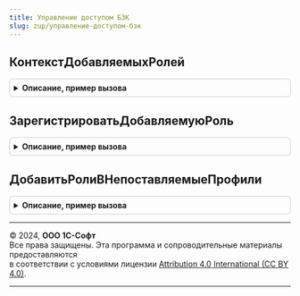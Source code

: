 ```yaml
---
title: Управление доступом БЗК
slug: zup/управление-доступом-бзк
---
```



## КонтекстДобавляемыхРолей
<details style="margin: 1em 0; padding: 0.5em; border: 1px solid #ccc; border-radius: 6px;">

<summary style="font-weight: bold; cursor: pointer;">Описание, пример вызова</summary>

```bsl

// Конструктор 1го параметра для процедур ЗарегистрироватьДобавляемуюРоль и ДобавитьРолиВНепоставляемыеПрофили.
//
// Параметры:
//   ИмяОбработчикаОбновления - Строка - Имя обработчика обновления, в котором добавляются роли.
//
// Возвращаемое значение:
//   Структура - Содержит таблицу для использования в параметрах процедуры ДобавитьРолиВНепоставляемыеПрофили.
//
Функция КонтекстДобавляемыхРолей(ИмяОбработчикаОбновления) Экспорт
```

Пример вызова
```bsl
Результат = УправлениеДоступомБЗК.КонтекстДобавляемыхРолей(ИмяОбработчикаОбновления) 
```
</details>

## ЗарегистрироватьДобавляемуюРоль
<details style="margin: 1em 0; padding: 0.5em; border: 1px solid #ccc; border-radius: 6px;">

<summary style="font-weight: bold; cursor: pointer;">Описание, пример вызова</summary>

```bsl

// Добавляет запись о добавляемой роли в структуру, используемую в первом параметре процедуры ДобавитьРолиВНепоставляемыеПрофили.
//
// Параметры:
//   КонтекстДобавляемыхРолей - Структура - Контекст добавляемых ролей. Создается при помощи функции КонтекстДобавляемыхРолей.
//   ИмяРолиДляПоискаПрофиля - Строка - Имя роли для поиска профилей групп доступа, в которые требуется добавить
//                                      указанную роль.
//   ИмяРолиДобавляемойВПрофиль - Строка - Имя роли, которую требуется добавить в найденный профиль.
//
Процедура ЗарегистрироватьДобавляемуюРоль(КонтекстДобавляемыхРолей, ИмяРолиДляПоискаПрофиля, ИмяРолиДобавляемойВПрофиль) Экспорт
```

Пример вызова
```bsl
УправлениеДоступомБЗК.ЗарегистрироватьДобавляемуюРоль(КонтекстДобавляемыхРолей, ИмяРолиДляПоискаПрофиля, ИмяРолиДобавляемойВПрофиль) 
```
</details>

## ДобавитьРолиВНепоставляемыеПрофили
<details style="margin: 1em 0; padding: 0.5em; border: 1px solid #ccc; border-radius: 6px;">

<summary style="font-weight: bold; cursor: pointer;">Описание, пример вызова</summary>

```bsl

// Находит пользовательские профили, в которых используется роль из колонки РольДляПоискаПрофиля
// и добавляет в них роль из колонки РольДобавляемаяВПрофиль. Предназначена для вызова из обработчика обновления.
//
// Параметры:
//   КонтекстДобавляемыхРолей - Структура - Контекст добавляемых ролей.
//       Создается при помощи функции КонтекстДобавляемыхРолей,
//       Наполняется при помощи процедуры ЗарегистрироватьДобавляемуюРоль.
//
Процедура ДобавитьРолиВНепоставляемыеПрофили(КонтекстДобавляемыхРолей) Экспорт
```

Пример вызова
```bsl
УправлениеДоступомБЗК.ДобавитьРолиВНепоставляемыеПрофили(КонтекстДобавляемыхРолей) 
```
</details>

---

© 2024, **ООО 1С-Софт**  
Все права защищены. Эта программа и сопроводительные материалы предоставляются  
в соответствии с условиями лицензии [Attribution 4.0 International (CC BY 4.0)](https://creativecommons.org/licenses/by/4.0/legalcode).

---
